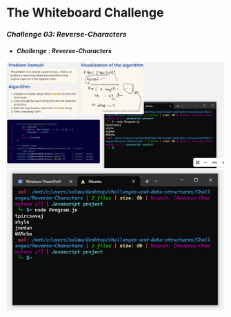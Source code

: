 # The Whiteboard Challenge

### *Challenge 03: Reverse-Characters*
- #### *Challenge : Reverse-Characters*
![Reverse-Characters](/whiteboard-challenges/im5.PNG)
![Reverse-Characters](/whiteboard-challenges/im4.PNG)